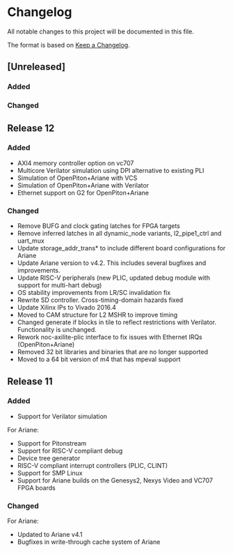 # Changelog
All notable changes to this project will be documented in this file.

The format is based on [Keep a Changelog](http://keepachangelog.com/en/1.0.0/).

## [Unreleased]
### Added

### Changed

## Release 12
### Added
- AXI4 memory controller option on vc707
- Multicore Verilator simulation using DPI alternative to existing PLI
- Simulation of OpenPiton+Ariane with VCS
- Simulation of OpenPiton+Ariane with Verilator
- Ethernet support on G2 for OpenPiton+Ariane

### Changed
- Remove BUFG and clock gating latches for FPGA targets
- Remove inferred latches in all dynamic_node variants, l2_pipe1_ctrl and uart_mux
- Update storage_addr_trans* to include different board configurations for Ariane
- Update Ariane version to v4.2. This includes several bugfixes and improvements.
- Update RISC-V peripherals (new PLIC, updated debug module with support for multi-hart debug)
- OS stability improvements from LR/SC invalidation fix
- Rewrite SD controller. Cross-timing-domain hazards fixed
- Update Xilinx IPs to Vivado 2016.4
- Moved to CAM structure for L2 MSHR to improve timing
- Changed generate if blocks in tile to reflect restrictions with Verilator. Functionality is unchanged.
- Rework noc-axilite-plic interface to fix issues with Ethernet IRQs (OpenPiton+Ariane)
- Removed 32 bit libraries and binaries that are no longer supported
- Moved to a 64 bit version of m4 that has mpeval support

## Release 11

### Added

- Support for Verilator simulation

For Ariane:
- Support for Pitonstream
- Support for RISC-V compliant debug
- Device tree generator
- RISC-V compliant interrupt controllers (PLIC, CLINT)
- Support for SMP Linux
- Support for Ariane builds on the Genesys2, Nexys Video and VC707 FPGA boards

### Changed

For Ariane:
- Updated to Ariane v4.1
- Bugfixes in write-through cache system of Ariane

